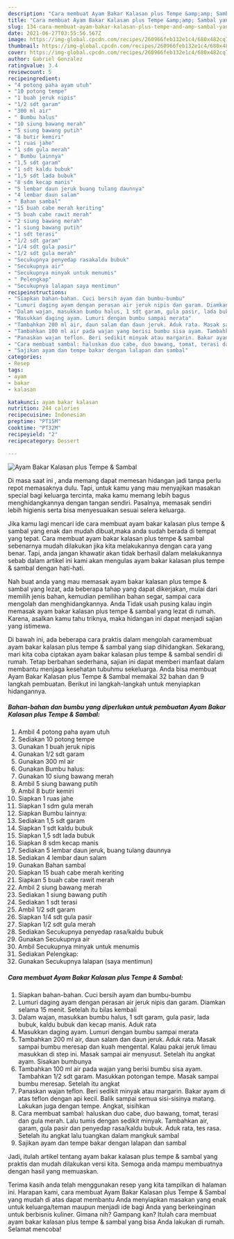 ```yaml
---
description: "Cara membuat Ayam Bakar Kalasan plus Tempe &amp;amp; Sambal yang nikmat Untuk Jualan"
title: "Cara membuat Ayam Bakar Kalasan plus Tempe &amp;amp; Sambal yang nikmat Untuk Jualan"
slug: 134-cara-membuat-ayam-bakar-kalasan-plus-tempe-and-amp-sambal-yang-nikmat-untuk-jualan
date: 2021-06-27T03:55:56.567Z
image: https://img-global.cpcdn.com/recipes/260966feb132e1c4/680x482cq70/ayam-bakar-kalasan-plus-tempe-sambal-foto-resep-utama.jpg
thumbnail: https://img-global.cpcdn.com/recipes/260966feb132e1c4/680x482cq70/ayam-bakar-kalasan-plus-tempe-sambal-foto-resep-utama.jpg
cover: https://img-global.cpcdn.com/recipes/260966feb132e1c4/680x482cq70/ayam-bakar-kalasan-plus-tempe-sambal-foto-resep-utama.jpg
author: Gabriel Gonzalez
ratingvalue: 3.4
reviewcount: 5
recipeingredient:
- "4 potong paha ayam utuh"
- "10 potong tempe"
- "1 buah jeruk nipis"
- "1/2 sdt garam"
- "300 ml air"
- " Bumbu halus"
- "10 siung bawang merah"
- "5 siung bawang putih"
- "8 butir kemiri"
- "1 ruas jahe"
- "1 sdm gula merah"
- " Bumbu lainnya"
- "1,5 sdt garam"
- "1 sdt kaldu bubuk"
- "1,5 sdt lada bubuk"
- "8 sdm kecap manis"
- "5 lembar daun jeruk buang tulang daunnya"
- "4 lembar daun salam"
- " Bahan sambal"
- "15 buah cabe merah keriting"
- "5 buah cabe rawit merah"
- "2 siung bawang merah"
- "1 siung bawang putih"
- "1 sdt terasi"
- "1/2 sdt garam"
- "1/4 sdt gula pasir"
- "1/2 sdt gula merah"
- "Secukupnya penyedap rasakaldu bubuk"
- "Secukupnya air"
- "Secukupnya minyak untuk menumis"
- " Pelengkap"
- "Secukupnya lalapan saya mentimun"
recipeinstructions:
- "Siapkan bahan-bahan. Cuci bersih ayam dan bumbu-bumbu"
- "Lumuri daging ayam dengan perasan air jeruk nipis dan garam. Diamkan selama 15 menit. Setelah itu bilas kembali"
- "Dalam wajan, masukkan bumbu halus, 1 sdt garam, gula pasir, lada bubuk, kaldu bubuk dan kecap manis. Aduk rata"
- "Masukkan daging ayam. Lumuri dengan bumbu sampai merata"
- "Tambahkan 200 ml air, daun salam dan daun jeruk. Aduk rata. Masak sampai bumbu meresap dan kuah mengental. Kalau pakai jeruk limau masukkan di step ini. Masak sampai air menyusut. Setelah itu angkat ayam. Sisakan bumbunya"
- "Tambahkan 100 ml air pada wajan yang berisi bumbu sisa ayam. Tambahkan 1/2 sdt garam. Masukkan potongan tempe. Masak sampai bumbu meresap. Setelah itu angkat"
- "Panaskan wajan teflon. Beri sedikit minyak atau margarin. Bakar ayam di atas teflon dengan api kecil. Balik sampai semua sisi-sisinya matang. Lakukan juga dengan tempe. Angkat, sisihkan"
- "Cara membuat sambal: haluskan duo cabe, duo bawang, tomat, terasi dan gula merah. Lalu tumis dengan sedikit minyak. Tambahkan air, garam, gula pasir dan penyedap rasa/kaldu bubuk. Aduk rata, tes rasa. Setelah itu angkat lalu tuangkan dalam mangkuk sambal"
- "Sajikan ayam dan tempe bakar dengan lalapan dan sambal"
categories:
- Resep
tags:
- ayam
- bakar
- kalasan

katakunci: ayam bakar kalasan 
nutrition: 244 calories
recipecuisine: Indonesian
preptime: "PT15M"
cooktime: "PT32M"
recipeyield: "2"
recipecategory: Dessert

---
```



![Ayam Bakar Kalasan plus Tempe &amp; Sambal](https://img-global.cpcdn.com/recipes/260966feb132e1c4/680x482cq70/ayam-bakar-kalasan-plus-tempe-sambal-foto-resep-utama.jpg)

Di masa  saat ini , anda memang dapat memesan hidangan jadi tanpa perlu repot memasaknya dulu. Tapi, untuk kamu yang mau menyajikan masakan special bagi keluarga tercinta, maka kamu memang lebih bagus menghidangkannya dengan tangan sendiri. Pasalnya, memasak sendiri lebih higienis serta bisa menyesuaikan sesuai selera keluarga.

Jika kamu lagi mencari ide cara membuat ayam bakar kalasan plus tempe &amp; sambal yang enak dan mudah dibuat,maka anda sudah berada di tempat yang tepat. Cara membuat ayam bakar kalasan plus tempe &amp; sambal  sebenarnya mudah dilakukan jika kita melakukannya dengan cara yang benar. Tapi, anda jangan khawatir akan tidak berhasil dalam melakukannya 
sebab dalam artikel ini kami akan mengulas ayam bakar kalasan plus tempe &amp; sambal dengan hati-hati.  



Nah buat anda yang mau memasak ayam bakar kalasan plus tempe &amp; sambal yang lezat, ada beberapa tahap yang dapat dikerjakan, mulai dari memilih jenis bahan, kemudian pemilihan bahan segar, sampai cara mengolah dan menghidangkannya. Anda Tidak usah pusing kalau ingin memasak ayam bakar kalasan plus tempe &amp; sambal yang lezat di rumah. Karena, asalkan kamu  tahu triknya, maka hidangan ini dapat menjadi sajian yang istimewa.

Di bawah ini, ada beberapa cara praktis  dalam mengolah caramembuat ayam bakar kalasan plus tempe &amp; sambal yang siap dihidangkan. Sekarang, mari kita coba ciptakan ayam bakar kalasan plus tempe &amp; sambal sendiri di rumah. Tetap berbahan sederhana, sajian ini dapat memberi manfaat dalam membantu menjaga kesehatan tubuhmu sekeluarga. Anda bisa membuat Ayam Bakar Kalasan plus Tempe &amp; Sambal memakai 32 bahan dan 9 langkah pembuatan. Berikut ini langkah-langkah untuk menyiapkan hidangannya.

<!--inarticleads1-->

##### Bahan-bahan dan bumbu yang diperlukan untuk pembuatan Ayam Bakar Kalasan plus Tempe &amp; Sambal:

1. Ambil 4 potong paha ayam utuh
1. Sediakan 10 potong tempe
1. Gunakan 1 buah jeruk nipis
1. Gunakan 1/2 sdt garam
1. Gunakan 300 ml air
1. Gunakan  Bumbu halus:
1. Gunakan 10 siung bawang merah
1. Ambil 5 siung bawang putih
1. Ambil 8 butir kemiri
1. Siapkan 1 ruas jahe
1. Siapkan 1 sdm gula merah
1. Siapkan  Bumbu lainnya:
1. Sediakan 1,5 sdt garam
1. Siapkan 1 sdt kaldu bubuk
1. Siapkan 1,5 sdt lada bubuk
1. Siapkan 8 sdm kecap manis
1. Sediakan 5 lembar daun jeruk, buang tulang daunnya
1. Sediakan 4 lembar daun salam
1. Gunakan  Bahan sambal
1. Siapkan 15 buah cabe merah keriting
1. Siapkan 5 buah cabe rawit merah
1. Ambil 2 siung bawang merah
1. Sediakan 1 siung bawang putih
1. Sediakan 1 sdt terasi
1. Ambil 1/2 sdt garam
1. Siapkan 1/4 sdt gula pasir
1. Siapkan 1/2 sdt gula merah
1. Sediakan Secukupnya penyedap rasa/kaldu bubuk
1. Gunakan Secukupnya air
1. Ambil Secukupnya minyak untuk menumis
1. Sediakan  Pelengkap:
1. Gunakan Secukupnya lalapan (saya mentimun)




<!--inarticleads2-->

##### Cara membuat Ayam Bakar Kalasan plus Tempe &amp; Sambal:

1. Siapkan bahan-bahan. Cuci bersih ayam dan bumbu-bumbu
1. Lumuri daging ayam dengan perasan air jeruk nipis dan garam. Diamkan selama 15 menit. Setelah itu bilas kembali
1. Dalam wajan, masukkan bumbu halus, 1 sdt garam, gula pasir, lada bubuk, kaldu bubuk dan kecap manis. Aduk rata
1. Masukkan daging ayam. Lumuri dengan bumbu sampai merata
1. Tambahkan 200 ml air, daun salam dan daun jeruk. Aduk rata. Masak sampai bumbu meresap dan kuah mengental. Kalau pakai jeruk limau masukkan di step ini. Masak sampai air menyusut. Setelah itu angkat ayam. Sisakan bumbunya
1. Tambahkan 100 ml air pada wajan yang berisi bumbu sisa ayam. Tambahkan 1/2 sdt garam. Masukkan potongan tempe. Masak sampai bumbu meresap. Setelah itu angkat
1. Panaskan wajan teflon. Beri sedikit minyak atau margarin. Bakar ayam di atas teflon dengan api kecil. Balik sampai semua sisi-sisinya matang. Lakukan juga dengan tempe. Angkat, sisihkan
1. Cara membuat sambal: haluskan duo cabe, duo bawang, tomat, terasi dan gula merah. Lalu tumis dengan sedikit minyak. Tambahkan air, garam, gula pasir dan penyedap rasa/kaldu bubuk. Aduk rata, tes rasa. Setelah itu angkat lalu tuangkan dalam mangkuk sambal
1. Sajikan ayam dan tempe bakar dengan lalapan dan sambal




Jadi, itulah artikel tentang  ayam bakar kalasan plus tempe &amp; sambal  yang praktis dan mudah dilakukan versi kita. Semoga anda mampu membuatnya dengan hasil yang memuaskan. 

Terima kasih anda telah menggunakan resep yang kita tampilkan di halaman ini. Harapan kami, cara membuat  Ayam Bakar Kalasan plus Tempe &amp; Sambal yang mudah di atas dapat membantu Anda menyiapkan masakan yang enak untuk keluarga/teman maupun menjadi ide bagi Anda yang berkeinginan untuk berbisnis kuliner. Gimana nih? Gampang kan? Itulah cara membuat ayam bakar kalasan plus tempe &amp; sambal yang bisa Anda lakukan di rumah. Selamat mencoba!

